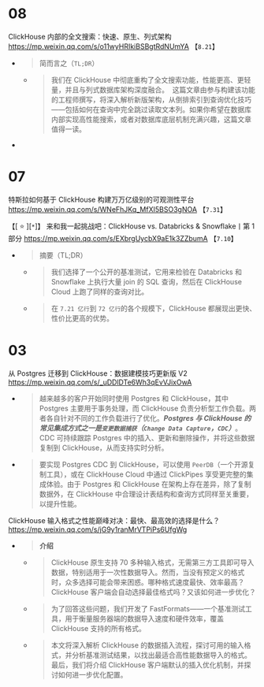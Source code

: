 
# 08

ClickHouse 内部的全文搜索：快速、原生、列式架构 https://mp.weixin.qq.com/s/o11wyHRIkiBSBgtRdNUmYA  【`8.21`】
- > 简而言之（`TL;DR`）
  * > 我们在 ClickHouse 中彻底重构了全文搜索功能，性能更高、更轻量，并且与列式数据库架构深度融合。  这篇文章由参与构建该功能的工程师撰写，将深入解析新版架构，从倒排索引到查询优化技巧——包括如何在查询中完全跳过读取文本列。如果你希望在数据库内部实现高性能搜索，或者对数据库底层机制充满兴趣，这篇文章值得一读。
- > 

# 07

特斯拉如何基于 ClickHouse 构建万万亿级别的可观测性平台 https://mp.weixin.qq.com/s/WNeFhJKq_MfXI5BSO3gNOA  【`7.31`】

【[ :star: ][`*`]】 来和我一起挑战吧：ClickHouse vs. Databricks & Snowflake丨第 1 部分 https://mp.weixin.qq.com/s/EXbrgUycbX9aE1k3ZZbumA  【`7.10`】
- > 摘要（TL;DR）
  * > 我们选择了一个公开的基准测试，它用来检验在 Databricks 和 Snowflake 上执行大量 join 的 SQL 查询，然后在 ClickHouse Cloud 上跑了同样的查询对比。
  * > 在 `7.21 亿行`到 `72 亿行`的各个规模下，ClickHouse 都展现出更快、性价比更高的优势。

# 03

从 Postgres 迁移到 ClickHouse：数据建模技巧更新版 V2 https://mp.weixin.qq.com/s/_uDDlDTe6Wh3qEvVJixOwA
- > 越来越多的客户开始同时使用 Postgres 和 ClickHouse，其中 Postgres 主要用于事务处理，而 ClickHouse 负责分析型工作负载。两者各自针对不同的工作负载进行了优化。***Postgres 与 ClickHouse 的常见集成方式之一是`变更数据捕获`（`Change Data Capture`，`CDC`）***。CDC 可持续跟踪 Postgres 中的插入、更新和删除操作，并将这些数据复制到 ClickHouse，从而支持实时分析。
- > 要实现 Postgres CDC 到 ClickHouse，可以使用 `PeerDB`（一个开源复制工具），或在 ClickHouse Cloud 中通过 ClickPipes 享受更完整的集成体验。由于 Postgres 和 ClickHouse 在架构上存在差异，除了复制数据外，在 ClickHouse 中合理设计表结构和查询方式同样至关重要，以提升性能。

ClickHouse 输入格式之性能巅峰对决：最快、最高效的选择是什么？ https://mp.weixin.qq.com/s/jG9y1ranMrVTPiPs6UfgWg
- > **介绍**
  * > ClickHouse 原生支持 70 多种输入格式，无需第三方工具即可导入数据，特别适用于一次性数据导入。然而，当没有预定义的格式时，众多选择可能会带来困惑。哪种格式速度最快、效率最高？ClickHouse 客户端会自动选择最佳格式吗？又该如何进一步优化？
  * > 为了回答这些问题，我们开发了 FastFormats——一个基准测试工具，用于衡量服务器端的数据导入速度和硬件效率，覆盖 ClickHouse 支持的所有格式。
  * > 本文将深入解析 ClickHouse 的数据插入流程，探讨可用的输入格式，并分析基准测试结果，以找出最适合高性能数据导入的格式。最后，我们将介绍 ClickHouse 客户端默认的插入优化机制，并探讨如何进一步优化配置。
